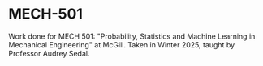 # MECH-501
Work done for MECH 501: "Probability, Statistics and Machine Learning in Mechanical Engineering" at McGill.
Taken in Winter 2025, taught by Professor Audrey Sedal.  
